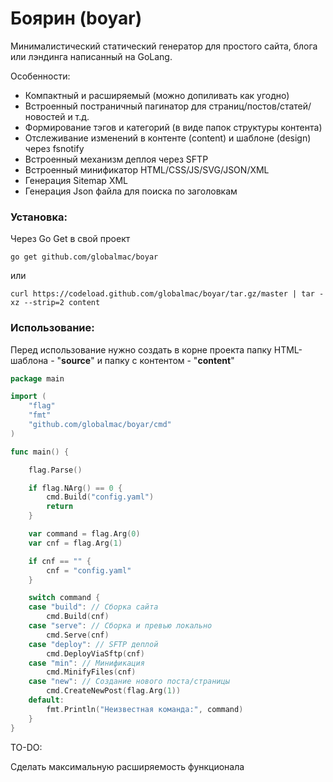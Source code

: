 # Боярин (boyar)

Минималистический статический генератор для простого сайта, блога или лэндинга написанный на GoLang.

Особенности:

- Компактный и расширяемый (можно допиливать как угодно)
- Встроенный постраничный пагинатор для страниц/постов/статей/новостей и т.д.
- Формирование тэгов и категорий (в виде папок структуры контента)
- Отслеживание изменений в контенте (content) и шаблоне (design) через fsnotify
- Встроенный механизм деплоя через SFTP
- Встроенный минификатор HTML/CSS/JS/SVG/JSON/XML
- Генерация Sitemap XML
- Генерация Json файла для поиска по заголовкам

### Установка:

Через Go Get в свой проект

```
go get github.com/globalmac/boyar
```

или

```
curl https://codeload.github.com/globalmac/boyar/tar.gz/master | tar -xz --strip=2 content
```

### Использование:

Перед использование нужно создать в корне проекта папку HTML-шаблона - "**source**" и папку с контентом - "**content**"

```go
package main

import (
	"flag"
	"fmt"
	"github.com/globalmac/boyar/cmd"
)

func main() {

	flag.Parse()

	if flag.NArg() == 0 {
		cmd.Build("config.yaml")
		return
	}

	var command = flag.Arg(0)
	var cnf = flag.Arg(1)

	if cnf == "" {
		cnf = "config.yaml"
	}

	switch command {
	case "build": // Сборка сайта
		cmd.Build(cnf)
	case "serve": // Сборка и превью локально
		cmd.Serve(cnf)
	case "deploy": // SFTP деплой
		cmd.DeployViaSftp(cnf)
	case "min": // Минификация
		cmd.MinifyFiles(cnf)
	case "new": // Создание нового поста/страницы
		cmd.CreateNewPost(flag.Arg(1))
	default:
		fmt.Println("Неизвестная команда:", command)
	}
}

```

TO-DO:

Сделать максимальную расширяемость функционала